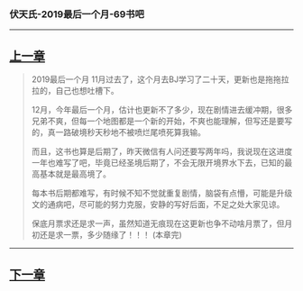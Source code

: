 ### 伏天氏-2019最后一个月-69书吧

--------
[上一章](./413ae3ca7ff51b007fc7118c7733178e.md)
--------


>
>
>
>2019最后一个月
>11月过去了，这个月去BJ学习了二十天，更新也是拖拖拉拉的，自己也想吐槽下。
>
>12月，今年最后一个月，估计也更新不了多少，现在剧情进去缓冲期，很多兄弟不爽，但每一个地图都是一个新的开始，不爽也能理解，但写还是要写的，真一路破境秒天秒地不被喷烂尾喷死算我输。
>
>而且，这书也算是后期了，昨天微信有人问还要写两年吗，我说现在这进度一年也难写了吧，毕竟已经圣境后期了，不会无限开境界水下去，已知的最高基本就是最高境了。
>
>每本书后期都难写，有时候不知不觉就重复剧情，脑袋有点懵，可能是升级文的通病吧，尽可能的努力克服，安静的写好后面，不足之处大家见谅。
>
>保底月票求还是求一声，虽然知道无痕现在这更新也争不动啥月票了，但月初还是求一票，多少随缘了！！！
>(本章完)
>
>

--------
[下一章](./e629246cd3eec6ae06d7a8ef07c9d103.md)
--------
